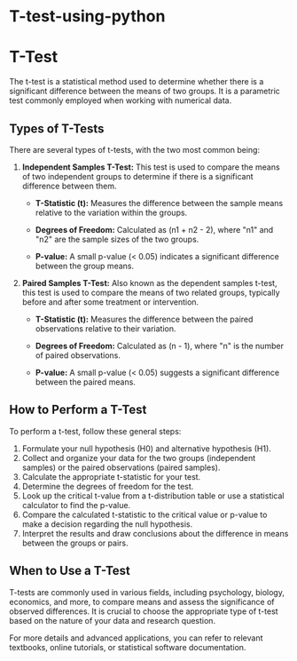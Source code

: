 # T-test-using-python

# T-Test

The t-test is a statistical method used to determine whether there is a significant difference between the means of two groups. It is a parametric test commonly employed when working with numerical data.

## Types of T-Tests

There are several types of t-tests, with the two most common being:

1. **Independent Samples T-Test:** This test is used to compare the means of two independent groups to determine if there is a significant difference between them.

    - **T-Statistic (t):** Measures the difference between the sample means relative to the variation within the groups.
    
    - **Degrees of Freedom:** Calculated as (n1 + n2 - 2), where "n1" and "n2" are the sample sizes of the two groups.

    - **P-value:** A small p-value (< 0.05) indicates a significant difference between the group means.

2. **Paired Samples T-Test:** Also known as the dependent samples t-test, this test is used to compare the means of two related groups, typically before and after some treatment or intervention.

    - **T-Statistic (t):** Measures the difference between the paired observations relative to their variation.
    
    - **Degrees of Freedom:** Calculated as (n - 1), where "n" is the number of paired observations.

    - **P-value:** A small p-value (< 0.05) suggests a significant difference between the paired means.

## How to Perform a T-Test

To perform a t-test, follow these general steps:

1. Formulate your null hypothesis (H0) and alternative hypothesis (H1).
2. Collect and organize your data for the two groups (independent samples) or the paired observations (paired samples).
3. Calculate the appropriate t-statistic for your test.
4. Determine the degrees of freedom for the test.
5. Look up the critical t-value from a t-distribution table or use a statistical calculator to find the p-value.
6. Compare the calculated t-statistic to the critical value or p-value to make a decision regarding the null hypothesis.
7. Interpret the results and draw conclusions about the difference in means between the groups or pairs.

## When to Use a T-Test

T-tests are commonly used in various fields, including psychology, biology, economics, and more, to compare means and assess the significance of observed differences. It is crucial to choose the appropriate type of t-test based on the nature of your data and research question.

For more details and advanced applications, you can refer to relevant textbooks, online tutorials, or statistical software documentation.

